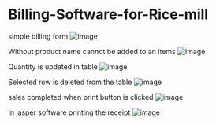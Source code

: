 # Billing-Software-for-Rice-mill

simple billing form
![image](https://user-images.githubusercontent.com/97223818/166955155-a33887ff-6d87-4751-bdfd-0ef110544cb6.png)

Without product name cannot be added to an items
![image](https://user-images.githubusercontent.com/97223818/166959052-26ead066-a02c-4724-9f84-6b7868daf3d4.png)

Quantity is updated in table
![image](https://user-images.githubusercontent.com/97223818/166963240-e0856f5f-3856-4ead-8cd1-20e74974bfcb.png)

Selected row is deleted from the table
![image](https://user-images.githubusercontent.com/97223818/166966448-62ab5c8a-8c30-4886-a9ba-46d2429657a4.png)

sales completed when print button is clicked
![image](https://user-images.githubusercontent.com/97223818/166967585-8810d149-14ad-4e2e-9b00-6bc5bfd45d95.png)

In jasper software printing the receipt
![image](https://user-images.githubusercontent.com/97223818/166967790-3c483f1a-a7c2-48fd-be27-fe9126622363.png)






